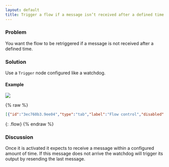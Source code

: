 ```yaml
---
layout: default
title: Trigger a flow if a message isn’t received after a defined time
---
```


### Problem

You want the flow to be retriggered if a message is not received after a defined time.

### Solution

Use a <code class="node">Trigger</code> node configured like a watchdog. 

#### Example

![](/images/basic/basic-flow-011.png)

{% raw %}
~~~json
[{"id":"3ec760b3.9ee04","type":"tab","label":"Flow control","disabled":false,"info":"# **Trigger a flow if a message isn’t received after a defined time**\n\n## **Problem**\nYou want the flow to be retriggered if a message is not received after a defined time.\n\n\n## **Solution**\nUse a trigger node configured like a watchdog. \nOnce it is activated it expects to receive a message within a configured amount of time. If this message does not arrive the watchdog will triggger its output by resending the last message.\n\n## **Example**\n![messages](/ckbk/basic-flow-011.png)\n\n## **Discussion**\n\n"},{"id":"1df74b2d.0f1ca5","type":"comment","z":"3ec760b3.9ee04","name":"Trigger a flow if a message isn’t received after a defined time","info":"","x":300,"y":60,"wires":[]},{"id":"f6d040b7.ffd8b","type":"trigger","z":"3ec760b3.9ee04","op1":"","op2":"watching you","op1type":"pay","op2type":"str","duration":"-6","extend":false,"units":"s","reset":"stop","bytopic":"all","name":"Watchdog","x":300,"y":200,"wires":[["c8d4707.482fe9"]]},{"id":"e06e2c94.cd6e9","type":"inject","z":"3ec760b3.9ee04","name":"","topic":"","payload":"start","payloadType":"str","repeat":"","crontab":"","once":true,"onceDelay":0.1,"x":150,"y":160,"wires":[["f6d040b7.ffd8b"]]},{"id":"c8d4707.482fe9","type":"debug","z":"3ec760b3.9ee04","name":"","active":false,"tosidebar":true,"console":false,"tostatus":false,"complete":"payload","x":450,"y":200,"wires":[]},{"id":"f5414164.96e63","type":"inject","z":"3ec760b3.9ee04","name":"","topic":"","payload":"stop","payloadType":"str","repeat":"","crontab":"","once":false,"onceDelay":0.1,"x":150,"y":240,"wires":[["f6d040b7.ffd8b"]]},{"id":"7d6be007.bcf6c","type":"inject","z":"3ec760b3.9ee04","name":"","topic":"","payload":"ping","payloadType":"str","repeat":"","crontab":"","once":false,"onceDelay":0.1,"x":150,"y":200,"wires":[["f6d040b7.ffd8b"]]},{"id":"83b6075d.fdb9d8","type":"comment","z":"3ec760b3.9ee04","name":"unclick this tab in the debug node and redeploy the flow","info":"","x":580,"y":160,"wires":[]}]
~~~
{: .flow}
{% endraw %}

### Discussion

Once it is activated it expects to receive a message within a configured amount of time. 
If this message does not arrive the watchdog will trigger its output by resending the last message.
